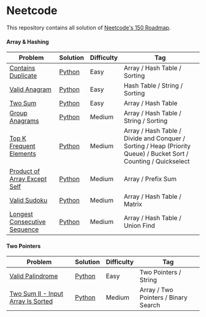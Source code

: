 # Neetcode

This repository contains all solution of [Neetcode's 150 Roadmap](https://neetcode.io/roadmap/).

#### Array & Hashing
| Problem | Solution | Difficulty | Tag |
| - | - | - | - |
| [Contains Duplicate](https://leetcode.com/problems/contains-duplicate/) | [Python](https://github.com/craftzmask/neetcode/blob/main/array_hashing/contains_duplicate.py) | Easy | Array / Hash Table / Sorting |
| [Valid Anagram](https://leetcode.com/problems/valid-anagram/) | [Python](https://github.com/craftzmask/neetcode/blob/main/array_hashing/valid_anagram.py) | Easy | Hash Table / String / Sorting |
| [Two Sum](https://leetcode.com/problems/two-sum/) | [Python](https://github.com/craftzmask/neetcode/blob/main/array_hashing/two_sum.py) | Easy | Array / Hash Table |
| [Group Anagrams](https://leetcode.com/problems/group-anagrams/) | [Python](https://github.com/craftzmask/neetcode/blob/main/array_hashing/group_anagrams.py) | Medium | Array / Hash Table / String / Sorting |
| [Top K Frequent Elements](https://leetcode.com/problems/top-k-frequent-elements/) | [Python](https://github.com/craftzmask/neetcode/blob/main/array_hashing/top_k_frequent_elements.py) | Medium | Array / Hash Table / Divide and Conquer / Sorting / Heap (Priority Queue) / Bucket Sort / Counting / Quickselect |
| [Product of Array Except Self](https://leetcode.com/problems/product-of-array-except-self/) | [Python](https://github.com/craftzmask/neetcode/blob/main/array_hashing/product_of_array_except_self.py) | Medium | Array / Prefix Sum |
| [Valid Sudoku](https://leetcode.com/problems/valid-sudoku/) | [Python](https://github.com/craftzmask/neetcode/blob/main/array_hashing/valid_sudoku.py) | Medium | Array / Hash Table / Matrix |
| [Longest Consecutive Sequence](https://leetcode.com/problems/longest-consecutive-sequence/) | [Python](https://github.com/craftzmask/neetcode/blob/main/array_hashing/longest_consecutive_sequence.py) | Medium | Array / Hash Table / Union Find |

#### Two Pointers
| Problem | Solution | Difficulty | Tag |
| - | - | - | - |
| [Valid Palindrome](https://leetcode.com/problems/valid-palindrome/) | [Python](https://github.com/craftzmask/neetcode/blob/main/two_pointers/longest_consecutive_sequence.py) | Easy | Two Pointers / String |
| [Two Sum II - Input Array Is Sorted](https://leetcode.com/problems/two-sum-ii-input-array-is-sorted/) | [Python](https://github.com/craftzmask/neetcode/blob/main/two_pointers/two_sum_ii_input_array_is_sorted.py) | Medium | Array / Two Pointers / Binary Search |
